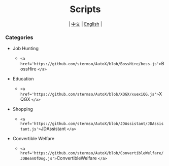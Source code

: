<div align="center">
<h1 align='center'>Scripts</h1>
<p> | <a href='https://github.com/stermso/AutoX'>中文</a> | <a href='https://github.com/stermso/AutoX/blob/main/Docs/README-EN.md'>English</a> | </p>
</div>

### Categories

* Job Hunting

  * `<a href='https://github.com/stermso/AutoX/blob/BossHire/boss.js'>`BossHire `</a>`
* Education

  * `<a href='https://github.com/stermso/AutoX/blob/XQGX/xuexiQG.js'>`XQGX `</a>`
* Shopping

  * `<a href='https://github.com/stermso/AutoX/blob/JDAssistant/JDAssistant.js'>`JDAssistant `</a>`
* Convertible Welfare

  * `<a href='https://github.com/stermso/AutoX/blob/ConvertibleWelfare/JDBeanOfDog.js'>`ConvertibleWelfare `</a>`
